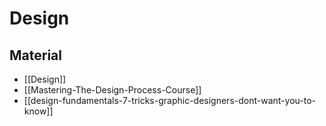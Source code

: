 # Design

## Material

- [[Design]]
- [[Mastering-The-Design-Process-Course]]
- [[design-fundamentals-7-tricks-graphic-designers-dont-want-you-to-know]]
